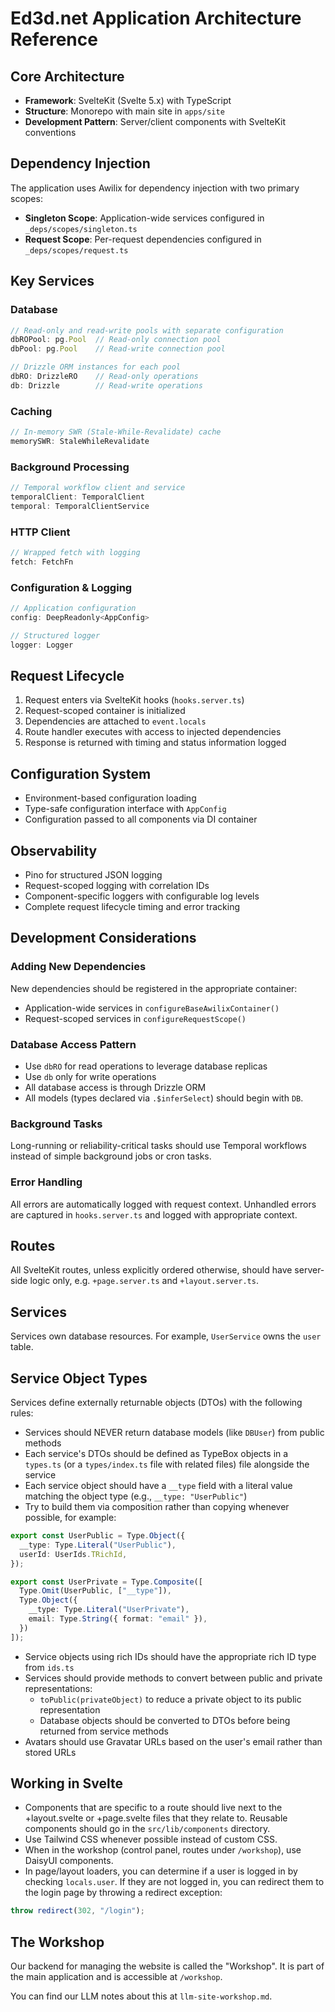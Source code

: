 # Ed3d.net Application Architecture Reference

## Core Architecture
- **Framework**: SvelteKit (Svelte 5.x) with TypeScript
- **Structure**: Monorepo with main site in `apps/site`
- **Development Pattern**: Server/client components with SvelteKit conventions

## Dependency Injection
The application uses Awilix for dependency injection with two primary scopes:
- **Singleton Scope**: Application-wide services configured in `_deps/scopes/singleton.ts`
- **Request Scope**: Per-request dependencies configured in `_deps/scopes/request.ts`

## Key Services

### Database
```typescript
// Read-only and read-write pools with separate configuration
dbROPool: pg.Pool  // Read-only connection pool
dbPool: pg.Pool    // Read-write connection pool

// Drizzle ORM instances for each pool
dbRO: DrizzleRO    // Read-only operations
db: Drizzle        // Read-write operations
```

### Caching
```typescript
// In-memory SWR (Stale-While-Revalidate) cache
memorySWR: StaleWhileRevalidate
```

### Background Processing
```typescript
// Temporal workflow client and service
temporalClient: TemporalClient
temporal: TemporalClientService
```

### HTTP Client
```typescript
// Wrapped fetch with logging
fetch: FetchFn
```

### Configuration & Logging
```typescript
// Application configuration
config: DeepReadonly<AppConfig>

// Structured logger
logger: Logger
```

## Request Lifecycle
1. Request enters via SvelteKit hooks (`hooks.server.ts`)
3. Request-scoped container is initialized
4. Dependencies are attached to `event.locals`
5. Route handler executes with access to injected dependencies
6. Response is returned with timing and status information logged

## Configuration System
- Environment-based configuration loading
- Type-safe configuration interface with `AppConfig`
- Configuration passed to all components via DI container

## Observability
- Pino for structured JSON logging
- Request-scoped logging with correlation IDs
- Component-specific loggers with configurable log levels
- Complete request lifecycle timing and error tracking

## Development Considerations

### Adding New Dependencies
New dependencies should be registered in the appropriate container:
- Application-wide services in `configureBaseAwilixContainer()`
- Request-scoped services in `configureRequestScope()`

### Database Access Pattern
- Use `dbRO` for read operations to leverage database replicas
- Use `db` only for write operations
- All database access is through Drizzle ORM
- All models (types declared via `.$inferSelect`) should begin with `DB`.

### Background Tasks
Long-running or reliability-critical tasks should use Temporal workflows instead of simple background jobs or cron tasks.

### Error Handling
All errors are automatically logged with request context. Unhandled errors are captured in `hooks.server.ts` and logged with appropriate context.

## Routes
All SvelteKit routes, unless explicitly ordered otherwise, should have server-side logic only, e.g. `+page.server.ts` and `+layout.server.ts`.

## Services
Services own database resources. For example, `UserService` owns the `user` table.

## Service Object Types

Services define externally returnable objects (DTOs) with the following rules:

- Services should NEVER return database models (like `DBUser`) from public methods
- Each service's DTOs should be defined as TypeBox objects in a `types.ts` (or a `types/index.ts` file with related files) file alongside the service
- Each service object should have a `__type` field with a literal value matching the object type (e.g., `__type: "UserPublic"`)
- Try to build them via composition rather than copying whenever possible, for example:

```ts
export const UserPublic = Type.Object({
  __type: Type.Literal("UserPublic"),
  userId: UserIds.TRichId,
});

export const UserPrivate = Type.Composite([
  Type.Omit(UserPublic, ["__type"]),
  Type.Object({
    __type: Type.Literal("UserPrivate"),
    email: Type.String({ format: "email" }),
  })
]);
```

- Service objects using rich IDs should have the appropriate rich ID type from `ids.ts` 
- Services should provide methods to convert between public and private representations:
  - `toPublic(privateObject)` to reduce a private object to its public representation
  - Database objects should be converted to DTOs before being returned from service methods
- Avatars should use Gravatar URLs based on the user's email rather than stored URLs

## Working in Svelte

- Components that are specific to a route should live next to the +layout.svelte or +page.svelte files that they relate to. Reusable components should go in the `src/lib/components` directory.
- Use Tailwind CSS whenever possible instead of custom CSS.
- When in the workshop (control panel, routes under `/workshop`), use DaisyUI components.
- In page/layout loaders, you can determine if a user is logged in by checking `locals.user`. If they are not logged in, you can redirect them to the login page by throwing a redirect exception:

```ts
throw redirect(302, "/login");
```

## The Workshop
Our backend for managing the website is called the "Workshop". It is part of the main application and is accessible at `/workshop`.

You can find our LLM notes about this at `llm-site-workshop.md`.